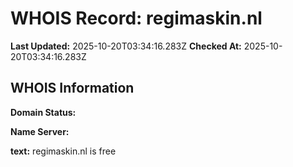 # WHOIS Record: regimaskin.nl

**Last Updated:** 2025-10-20T03:34:16.283Z
**Checked At:** 2025-10-20T03:34:16.283Z

## WHOIS Information

**Domain Status:** 

**Name Server:** 

**text:** regimaskin.nl is free

